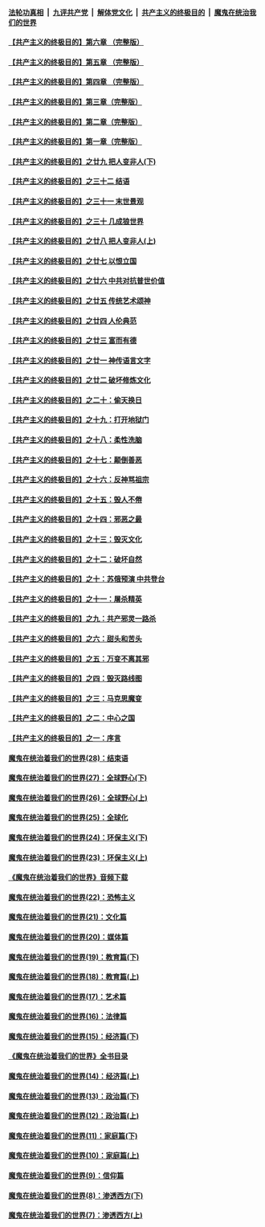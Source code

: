 

####  [法轮功真相](../../../../basic/blob/master/README.md?t=06111531) &nbsp;|&nbsp; [九评共产党](../../../../9ping.md/blob/master/README.md?t=06111531) &nbsp;|&nbsp; [解体党文化](../../../../jtdwh.md/blob/master/README.md?t=06111531)  &nbsp;|&nbsp; [共产主义的终极目的](../../../../gczydzjmd.md/blob/master/README.md?t=06111531) &nbsp;|&nbsp; [魔鬼在统治我们的世界](../../../../mgztzwmdsj.md/blob/master/README.md?t=06111531) 

#### [【共产主义的终极目的】第六章 （完整版）](../pages/nsc422/n11428913.md?t=06111531) 

#### [【共产主义的终极目的】第五章 （完整版）](../pages/nsc422/n11428912.md?t=06111531) 

#### [【共产主义的终极目的】第四章 （完整版）](../pages/nsc422/n11428907.md?t=06111531) 

#### [【共产主义的终极目的】第三章（完整版）](../pages/nsc422/n11428848.md?t=06111531) 

#### [【共产主义的终极目的】第二章（完整版）](../pages/nsc422/n11428831.md?t=06111531) 

#### [【共产主义的终极目的】第一章（完整版）](../pages/nsc422/n11417651.md?t=06111531) 

#### [【共产主义的终极目的】之廿九 把人变非人(下)](../pages/nsc422/n11344140.md?t=06111531) 

#### [【共产主义的终极目的】之三十二 结语](../pages/nsc422/n11360535.md?t=06111531) 

#### [【共产主义的终极目的】之三十一 末世景观](../pages/nsc422/n11351129.md?t=06111531) 

#### [【共产主义的终极目的】之三十 几成狼世界](../pages/nsc422/n11348280.md?t=06111531) 

#### [【共产主义的终极目的】之廿八 把人变非人(上)](../pages/nsc422/n11340492.md?t=06111531) 

#### [【共产主义的终极目的】之廿七 以恨立国](../pages/nsc422/n11336944.md?t=06111531) 

#### [【共产主义的终极目的】之廿六 中共对抗普世价值](../pages/nsc422/n11324785.md?t=06111531) 

#### [【共产主义的终极目的】之廿五 传统艺术颂神](../pages/nsc422/n11296396.md?t=06111531) 

#### [【共产主义的终极目的】之廿四 人伦典范](../pages/nsc422/n11296397.md?t=06111531) 

#### [【共产主义的终极目的】之廿三 富而有德](../pages/nsc422/n11283598.md?t=06111531) 

#### [【共产主义的终极目的】之廿一 神传语言文字](../pages/nsc422/n11263265.md?t=06111531) 

#### [【共产主义的终极目的】之廿二 破坏修炼文化](../pages/nsc422/n11245728.md?t=06111531) 

#### [【共产主义的终极目的】之二十：偷天换日](../pages/nsc422/n11238846.md?t=06111531) 

#### [【共产主义的终极目的】之十九：打开地狱门](../pages/nsc422/n11206376.md?t=06111531) 

#### [【共产主义的终极目的】之十八：柔性洗脑](../pages/nsc422/n11199994.md?t=06111531) 

#### [【共产主义的终极目的】之十七：颠倒善恶](../pages/nsc422/n11179782.md?t=06111531) 

#### [【共产主义的终极目的】之十六：反神骂祖宗](../pages/nsc422/n11166798.md?t=06111531) 

#### [【共产主义的终极目的】之十五：毁人不倦](../pages/nsc422/n11166792.md?t=06111531) 

#### [【共产主义的终极目的】之十四：邪恶之最](../pages/nsc422/n11150249.md?t=06111531) 

#### [【共产主义的终极目的】之十三：毁灭文化](../pages/nsc422/n11135227.md?t=06111531) 

#### [【共产主义的终极目的】之十二：破坏自然](../pages/nsc422/n11135214.md?t=06111531) 

#### [【共产主义的终极目的】之十：苏俄预演 中共登台](../pages/nsc422/n11118424.md?t=06111531) 

#### [【共产主义的终极目的】之十一：屠杀精英](../pages/nsc422/n11118442.md?t=06111531) 

#### [【共产主义的终极目的】之九：共产邪灵一路杀](../pages/nsc422/n11114139.md?t=06111531) 

#### [【共产主义的终极目的】之六：甜头和苦头](../pages/nsc422/n11096971.md?t=06111531) 

#### [【共产主义的终极目的】之五：万变不离其邪](../pages/nsc422/n11091285.md?t=06111531) 

#### [【共产主义的终极目的】之四：毁灭路线图](../pages/nsc422/n11086284.md?t=06111531) 

#### [【共产主义的终极目的】之三：马克思魔变](../pages/nsc422/n11061941.md?t=06111531) 

#### [【共产主义的终极目的】之二：中心之国](../pages/nsc422/n11047728.md?t=06111531) 

#### [【共产主义的终极目的】之一：序言](../pages/nsc422/n11086077.md?t=06111531) 

#### [魔鬼在统治着我们的世界(28)：结束语](../pages/nsc422/n10936246.md?t=06111531) 

#### [魔鬼在统治着我们的世界(27)：全球野心(下)](../pages/nsc422/n10928319.md?t=06111531) 

#### [魔鬼在统治着我们的世界(26)：全球野心(上)](../pages/nsc422/n10900318.md?t=06111531) 

#### [魔鬼在统治着我们的世界(25)：全球化](../pages/nsc422/n10788205.md?t=06111531) 

#### [魔鬼在统治着我们的世界(24)：环保主义(下)](../pages/nsc422/n10695307.md?t=06111531) 

#### [魔鬼在统治着我们的世界(23)：环保主义(上)](../pages/nsc422/n10688613.md?t=06111531) 

#### [《魔鬼在统治着我们的世界》音频下载](../pages/nsc422/n10635553.md?t=06111531) 

#### [魔鬼在统治着我们的世界(22)：恐怖主义](../pages/nsc422/n10614727.md?t=06111531) 

#### [魔鬼在统治着我们的世界(21)：文化篇](../pages/nsc422/n10597706.md?t=06111531) 

#### [魔鬼在统治着我们的世界(20)：媒体篇](../pages/nsc422/n10586579.md?t=06111531) 

#### [魔鬼在统治着我们的世界(19)：教育篇(下)](../pages/nsc422/n10564808.md?t=06111531) 

#### [魔鬼在统治着我们的世界(18)：教育篇(上)](../pages/nsc422/n10526970.md?t=06111531) 

#### [魔鬼在统治着我们的世界(17)：艺术篇](../pages/nsc422/n10499093.md?t=06111531) 

#### [魔鬼在统治着我们的世界(16)：法律篇](../pages/nsc422/n10485969.md?t=06111531) 

#### [魔鬼在统治着我们的世界(15)：经济篇(下)](../pages/nsc422/n10469975.md?t=06111531) 

#### [《魔鬼在统治着我们的世界》全书目录](../pages/nsc422/n10464261.md?t=06111531) 

#### [魔鬼在统治着我们的世界(14)：经济篇(上)](../pages/nsc422/n10457370.md?t=06111531) 

#### [魔鬼在统治着我们的世界(13)：政治篇(下)](../pages/nsc422/n10448270.md?t=06111531) 

#### [魔鬼在统治着我们的世界(12)：政治篇(上)](../pages/nsc422/n10444576.md?t=06111531) 

#### [魔鬼在统治着我们的世界(11)：家庭篇(下)](../pages/nsc422/n10440961.md?t=06111531) 

#### [魔鬼在统治着我们的世界(10)：家庭篇(上)](../pages/nsc422/n10435448.md?t=06111531) 

#### [魔鬼在统治着我们的世界(9)：信仰篇](../pages/nsc422/n10432159.md?t=06111531) 

#### [魔鬼在统治着我们的世界(8)：渗透西方(下)](../pages/nsc422/n10429603.md?t=06111531) 

#### [魔鬼在统治着我们的世界(7)：渗透西方(上)](../pages/nsc422/n10426013.md?t=06111531) 

